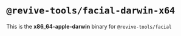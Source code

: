 # `@revive-tools/facial-darwin-x64`

This is the **x86_64-apple-darwin** binary for `@revive-tools/facial`
